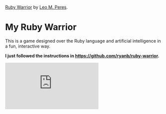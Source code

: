 [Ruby Warrior](https://github.com/ryanb/ruby-warrior)
by [Leo M. Peres](http://www.leomperes.com).


# My Ruby Warrior

This is a game designed over the Ruby language and artificial intelligence in a
fun, interactive way.


**I just followed the instructions in <https://github.com/ryanb/ruby-warrior>.**


[![Analytics](https://ga-beacon.appspot.com/UA-25165099-7/my-ruby-warrior/README.md?flat)](https://github.com/leomperes/my-ruby-warrior "My Ruby Warrior")
